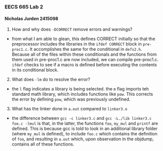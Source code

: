 ### EECS 665 Lab 2
#### Nicholas Jurden 2415098

1. How and why does `-DCORRECT` remove errors and warnings?
- from what I am able to glean, this defines CORRECT initially so that the preprocessor includes the libraries in the `ifdef CORRECT` block in `pre-proc1.c`. It accomplishes the same for the conditional in `defs2.h`. Because all of the files within these conditionals and the functions from them used in pre-proc1.c are now included, we can compile pre-proc1.c. `ifdef` checks to see if a macro is defined before executing the contents in its conditional block.

2. What does `-lm` do to resolve the error?
- the `l` flag indicates a library is being selected. the `m` flag imports teh standard math library, which includes functions like `pow`. This corrects the error by defining `pow`, which was previously undefined.

3. What has the linker done in `a.out` compared to `linker3.o`
- the difference between `gcc -c linker3.c` and `gcc -L./lib linker3.c foo.c -lmul` is that, in the latter, the functions `foo`, `my_mul` and `printf` are defined. This is because gcc is told to look in an additional library folder (where `my_mul` is defined), to include `foo.c` which contains the definition of `foo`, and resulting in `a.out` which, upon observation in the objdump, contains all of these functions.
